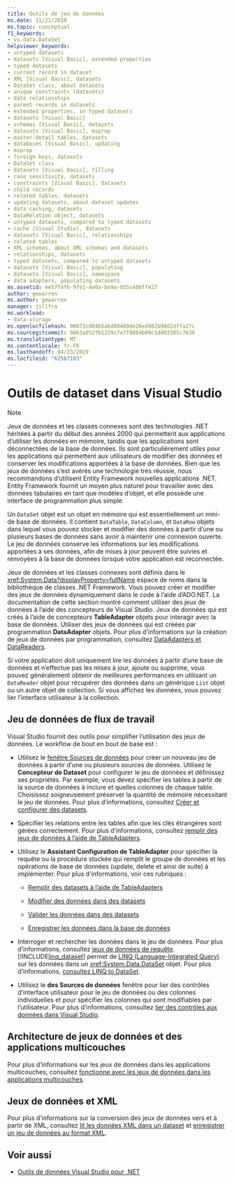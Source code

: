```yaml
---
title: Outils de jeu de données
ms.date: 11/21/2018
ms.topic: conceptual
f1_keywords:
- vs.data.DataSet
helpviewer_keywords:
- untyped datasets
- datasets [Visual Basic], extended properties
- typed datasets
- current record in dataset
- XML [Visual Basic], datasets
- DataSet class, about datasets
- unique constraints (datasets)
- data relationships
- parent records in datasets
- extended properties, in typed datasets
- datasets [Visual Basic]
- schemas [Visual Basic], datasets
- datasets [Visual Basic], msprop
- master-detail tables, datasets
- databases [Visual Basic], updating
- msprop
- foreign keys, datasets
- DataSet class
- datasets [Visual Basic], filling
- case sensitivity, datasets
- constraints [Visual Basic], datasets
- child records
- related tables, datasets
- updating datasets, about dataset updates
- data caching, datasets
- DataRelation object, datasets
- untyped datasets, compared to typed datasets
- cache [Visual Studio], datasets
- datasets [Visual Basic], relationships
- related tables
- XML schemas, about XML schemas and datasets
- relationships, datasets
- typed datasets, compared to untyped datasets
- datasets [Visual Basic], populating
- datasets [Visual Basic], namespace
- data adapters, populating datasets
ms.assetid: ee57f4f6-9fe1-4e0a-be9a-955c486ff427
author: gewarren
ms.author: gewarren
manager: jillfra
ms.workload:
- data-storage
ms.openlocfilehash: 00873cd84b5a6d89469de26ed982b98d2dffa27c
ms.sourcegitcommit: 94b3a052fb1229c7e7f8804b09c1d403385c7630
ms.translationtype: MT
ms.contentlocale: fr-FR
ms.lasthandoff: 04/23/2019
ms.locfileid: "62567103"
---
```

# <a name="dataset-tools-in-visual-studio"></a>Outils de dataset dans Visual Studio

> [!NOTE]
> Jeux de données et les classes connexes sont des technologies .NET héritées à partir du début des années 2000 qui permettent aux applications d’utiliser les données en mémoire, tandis que les applications sont déconnectées de la base de données. Ils sont particulièrement utiles pour les applications qui permettent aux utilisateurs de modifier des données et conserver les modifications apportées à la base de données. Bien que les jeux de données s’est avérés une technologie très réussie, nous recommandons d’utilisent Entity Framework nouvelles applications .NET. Entity Framework fournit un moyen plus naturel pour travailler avec des données tabulaires en tant que modèles d’objet, et elle possède une interface de programmation plus simple.

Un `DataSet` objet est un objet en mémoire qui est essentiellement un mini-de base de données. Il contient `DataTable`, `DataColumn`, et `DataRow` objets dans lequel vous pouvez stocker et modifier des données à partir d’une ou plusieurs bases de données sans avoir à maintenir une connexion ouverte. Le jeu de données conserve les informations sur les modifications apportées à ses données, afin de mises à jour peuvent être suivies et renvoyées à la base de données lorsque votre application est reconnectée.

Jeux de données et les classes connexes sont définis dans le <xref:System.Data?displayProperty=fullName> espace de noms dans la bibliothèque de classes .NET Framework. Vous pouvez créer et modifier des jeux de données dynamiquement dans le code à l’aide d’ADO.NET. La documentation de cette section montre comment utiliser des jeux de données à l’aide des concepteurs de Visual Studio. Jeux de données qui est créés à l’aide de concepteurs **TableAdapter** objets pour interagir avec la base de données. Utiliser des jeux de données qui est créées par programmation **DataAdapter** objets. Pour plus d’informations sur la création de jeux de données par programmation, consultez [DataAdapters et DataReaders](/dotnet/framework/data/adonet/dataadapters-and-datareaders).

Si votre application doit uniquement lire les données à partir d’une base de données et n’effectue pas les mises à jour, ajoute ou supprime, vous pouvez généralement obtenir de meilleures performances en utilisant un `DataReader` objet pour récupérer des données dans un générique `List` objet ou un autre objet de collection. Si vous affichez les données, vous pouvez lier l’interface utilisateur à la collection.

## <a name="dataset-workflow"></a>Jeu de données de flux de travail

Visual Studio fournit des outils pour simplifier l’utilisation des jeux de données. Le workflow de bout en bout de base est :

- Utilisez le [fenêtre Sources de données](add-new-data-sources.md#data-sources-window) pour créer un nouveau jeu de données à partir d’une ou plusieurs sources de données. Utilisez le **Concepteur de Dataset** pour configurer le jeu de données et définissez ses propriétés. Par exemple, vous devez spécifier les tables à partir de la source de données à inclure et quelles colonnes de chaque table. Choisissez soigneusement préserver la quantité de mémoire nécessitant le jeu de données. Pour plus d’informations, consultez [Créer et configurer des datasets](../data-tools/create-and-configure-datasets-in-visual-studio.md).

- Spécifier les relations entre les tables afin que les clés étrangères sont gérées correctement. Pour plus d’informations, consultez [remplir des jeux de données à l’aide de TableAdapters](../data-tools/fill-datasets-by-using-tableadapters.md).

- Utilisez le **Assistant Configuration de TableAdapter** pour spécifier la requête ou la procédure stockée qui remplit le groupe de données et les opérations de base de données (update, delete et ainsi de suite) à implémenter. Pour plus d'informations, voir ces rubriques :

    - [Remplir des datasets à l’aide de TableAdapters](../data-tools/fill-datasets-by-using-tableadapters.md)

    - [Modifier des données dans des datasets](../data-tools/edit-data-in-datasets.md)

    - [Valider les données dans des datasets](../data-tools/validate-data-in-datasets.md)

    - [Enregistrer les données dans la base de données](../data-tools/save-data-back-to-the-database.md)

- Interroger et rechercher les données dans le jeu de données. Pour plus d’informations, consultez [jeux de données de requête](../data-tools/query-datasets.md). [!INCLUDE[linq_dataset](../data-tools/includes/linq_dataset_md.md)] permet de [LINQ (Language-Integrated Query)](/dotnet/csharp/linq/) sur les données dans un <xref:System.Data.DataSet> objet. Pour plus d’informations, [consultez LINQ to DataSet](/dotnet/framework/data/adonet/linq-to-dataset).

- Utilisez le **des Sources de données** fenêtre pour lier des contrôles d’interface utilisateur pour le jeu de données ou des colonnes individuelles et pour spécifier les colonnes qui sont modifiables par l’utilisateur. Pour plus d’informations, consultez [lier des contrôles aux données dans Visual Studio](../data-tools/bind-controls-to-data-in-visual-studio.md).

## <a name="datasets-and-n-tier-architecture"></a>Architecture de jeux de données et des applications multicouches

Pour plus d’informations sur les jeux de données dans les applications multicouches, consultez [fonctionne avec les jeux de données dans les applications multicouches](../data-tools/work-with-datasets-in-n-tier-applications.md).

## <a name="datasets-and-xml"></a>Jeux de données et XML

Pour plus d’informations sur la conversion des jeux de données vers et à partir de XML, consultez [lit les données XML dans un dataset](../data-tools/read-xml-data-into-a-dataset.md) et [enregistrer un jeu de données au format XML](../data-tools/save-a-dataset-as-xml.md).

## <a name="see-also"></a>Voir aussi

- [Outils de données Visual Studio pour .NET](../data-tools/visual-studio-data-tools-for-dotnet.md)